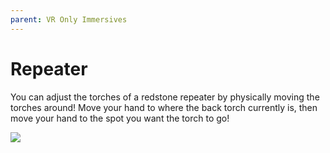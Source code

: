```yaml
---
parent: VR Only Immersives
---
```


# Repeater

You can adjust the torches of a redstone repeater by physically moving the torches around! Move your hand to where the back torch currently is, then move your hand to the spot you want the torch to go!

![](/gif/repeater_vr.gif)